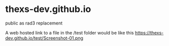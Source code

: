 # thexs-dev.github.io
public as rad3 replacement

A web hosted link to a file in the /test folder would be like this
https://thexs-dev.github.io/test/Screenshot-01.png
